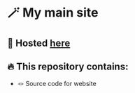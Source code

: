 # 🪄 My main site

## 🚀 Hosted [here](https://lukemech.github.io/)

## 🔥 This repository contains:
- 🪢 Source code for website